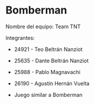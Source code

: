 # Bomberman
Nombre del equipo: Team TNT

Integrantes:
- 24921 - Teo Beltrán Nanziot
- 25635 - Dante Beltrán Nanziot
- 25988 - Pablo Magnavachi
- 26190 - Agustín Hernán Vuelta

- Juego similar a Bomberman

